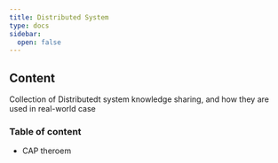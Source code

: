 ```yaml
---
title: Distributed System
type: docs
sidebar:
  open: false
---
```


## Content
Collection of Distributedt system knowledge sharing, and how they are used in real-world case

### Table of content
- CAP theroem